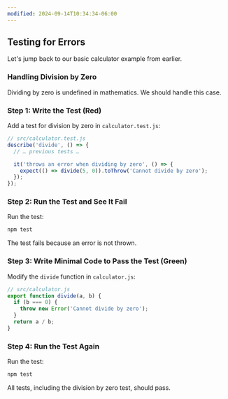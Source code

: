```yaml
---
modified: 2024-09-14T10:34:34-06:00
---
```

## Testing for Errors

Let's jump back to our basic calculator example from earlier.

### Handling Division by Zero

Dividing by zero is undefined in mathematics. We should handle this case.

### Step 1: Write the Test (Red)

Add a test for division by zero in `calculator.test.js`:

```javascript
// src/calculator.test.js
describe('divide', () => {
  // … previous tests …

  it('throws an error when dividing by zero', () => {
    expect(() => divide(5, 0)).toThrow('Cannot divide by zero');
  });
});
```

### Step 2: Run the Test and See It Fail

Run the test:

```bash
npm test
```

The test fails because an error is not thrown.

### Step 3: Write Minimal Code to Pass the Test (Green)

Modify the `divide` function in `calculator.js`:

```javascript
// src/calculator.js
export function divide(a, b) {
  if (b === 0) {
    throw new Error('Cannot divide by zero');
  }
  return a / b;
}
```

### Step 4: Run the Test Again

Run the test:

```bash
npm test
```

All tests, including the division by zero test, should pass.
